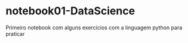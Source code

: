 # notebook01-DataScience
Primeiro notebook com alguns exercícios com a linguagem python para praticar
